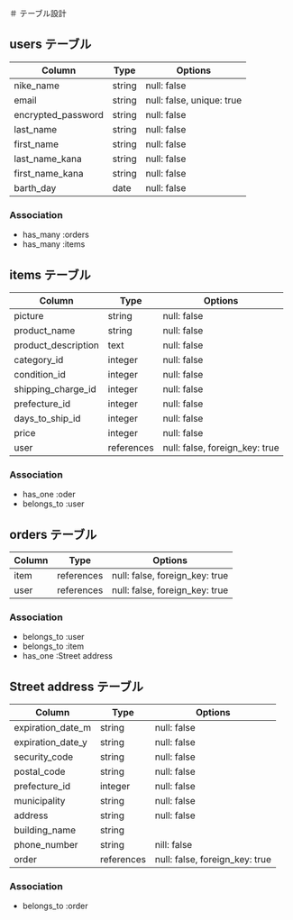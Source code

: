 ＃ テーブル設計

## users テーブル

| Column             | Type   | Options      |
| --------           | ------ | ----------   |
| nike_name          | string | null: false  |
| email              | string |null: false, unique: true  |
| encrypted_password | string | null: false  |
| last_name          | string | null: false  |
| first_name         | string | null: false  |
| last_name_kana     | string | null: false  |
| first_name_kana    | string | null: false  |
| barth_day          | date   | null: false  |

### Association 

- has_many :orders
- has_many :items

## items テーブル

| Column              | Type    | Options     |
| --------            | ------  | ----------  |
| picture             | string  | null: false |
| product_name        | string  | null: false |   <!-- 商品名 -->
| product_description | text    | null: false |    <!-- 商品説明 -->
| category_id         | integer | null: false |
| condition_id        | integer | null: false |
| shipping_charge_id | integer | null: false |　　<!-- 配送料 -->
| prefecture_id      | integer | null: false |
| days_to_ship_id     | integer | null: false |
| price               | integer  | null: false |
| user | references | null: false, foreign_key: true |







### Association 

- has_one :oder
- belongs_to :user


## orders テーブル

| Column     | Type       | Options           |
| --------   | ---------- | ----------------- |
| item | references | null: false, foreign_key: true |
| user | references | null: false, foreign_key: true |

### Association 

- belongs_to :user
- belongs_to :item
- has_one :Street address



## Street address テーブル

| Column            | Type       | Options           |
| --------          | ---------- | ----------------- |
| expiration_date_m | string     | null: false       |    <!-- 有効期限 -->
| expiration_date_y | string     | null: false       |    <!-- 有効期限 -->
| security_code     | string     | null: false       |    
| postal_code       | string     | null: false       |      <!-- 郵便番号 -->
| prefecture_id     | integer    | null: false       |     <!-- 都道府県 -->
| municipality      | string     | null: false       |     <!-- 市区町村 -->
| address           | string     | null: false       |   <!-- 番地 -->
| building_name     | string     |                   |     <!-- 建物名 -->
| phone_number      | string     | nill: false       |
| order             | references | null: false, foreign_key: true |
### Association 

- belongs_to :order
